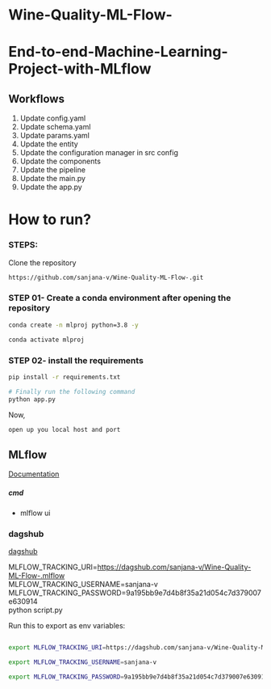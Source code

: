 # Wine-Quality-ML-Flow-

# End-to-end-Machine-Learning-Project-with-MLflow


## Workflows

1. Update config.yaml
2. Update schema.yaml
3. Update params.yaml
4. Update the entity
5. Update the configuration manager in src config
6. Update the components
7. Update the pipeline 
8. Update the main.py
9. Update the app.py



# How to run?
### STEPS:

Clone the repository

```bash
https://github.com/sanjana-v/Wine-Quality-ML-Flow-.git
```
### STEP 01- Create a conda environment after opening the repository

```bash
conda create -n mlproj python=3.8 -y
```

```bash
conda activate mlproj
```


### STEP 02- install the requirements
```bash
pip install -r requirements.txt
```


```bash
# Finally run the following command
python app.py
```

Now,
```bash
open up you local host and port
```



## MLflow

[Documentation](https://mlflow.org/docs/latest/index.html)


##### cmd
- mlflow ui

### dagshub
[dagshub](https://dagshub.com/)

MLFLOW_TRACKING_URI=https://dagshub.com/sanjana-v/Wine-Quality-ML-Flow-.mlflow \
MLFLOW_TRACKING_USERNAME=sanjana-v \
MLFLOW_TRACKING_PASSWORD=9a195bb9e7d4b8f35a21d054c7d379007e630914 \
python script.py

Run this to export as env variables:

```bash

export MLFLOW_TRACKING_URI=https://dagshub.com/sanjana-v/Wine-Quality-ML-Flow-.mlflow \

export MLFLOW_TRACKING_USERNAME=sanjana-v 

export MLFLOW_TRACKING_PASSWORD=9a195bb9e7d4b8f35a21d054c7d379007e630914 \


```